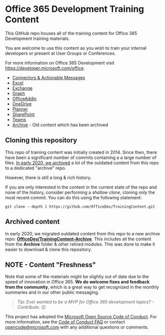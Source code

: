 # Office 365 Development Training Content

This GitHub repo houses all of the training content for Office 365 Development training materials.

You are welcome to use this content as you wish to train your internal developers or present at User Groups or Conferences.

For more information on Office 365 Development visit https://developer.microsoft.com/office.

- [Connectors & Actionable Messages](./ConnectorActionableMsgs)
- [Excel](./Excel)
- [Exchange](./Exchange)
- [Graph](./Graph)
- [OfficeAddin](./OfficeAddin)
- [OneDrive](./OneDrive)
- [Planner](./Planner)
- [SharePoint](./SharePoint)
- [Teams](./Teams)
- [Archive](./Archive) - Old content which has been archived

## Cloning this repository

This repo of training content was initially created in 2014. Since then, there have been a significant number of commits containing a a large number of files. [In early 2020, we archived](#archived-content) a lot of the outdated content from this repo to a dedicated "archive" repo.

However, there is still a long & rich history.

If you are only interested in the content in the current state of the repo and none of the history, consider performing a *shallow clone*, cloning only the most recent commit. You can do this using the following statement:

```shell
git clone --depth 1 https://github.com/OfficeDev/TrainingContent.git
```

## Archived content

In early 2020, we migrated outdated content from this repo to a new archive repo: **[OfficeDev/TrainingContent-Archive](https://www.github.com/OfficeDev/TrainingContent-Archive)**. This includes all the content from the **Archive** folder & other retired modules. This was done to make it easier to download & clone this repository.

## NOTE - Content "Freshness"

Note that some of the materials might be slightly out of date due to the speed of innovation in Office 365. **We do welcome fixes and feedback from the community**, which is a great way to get recognized in the monthly summaries and in our other public messaging.

> *Tip: Ever wanted to be a MVP for Office 365 development topics? - Contribute.* 😉

This project has adopted the [Microsoft Open Source Code of Conduct](https://opensource.microsoft.com/codeofconduct/). For more information, see the [Code of Conduct FAQ](https://opensource.microsoft.com/codeofconduct/faq/) or contact [opencode@microsoft.com](mailto:opencode@microsoft.com) with any additional questions or comments.
